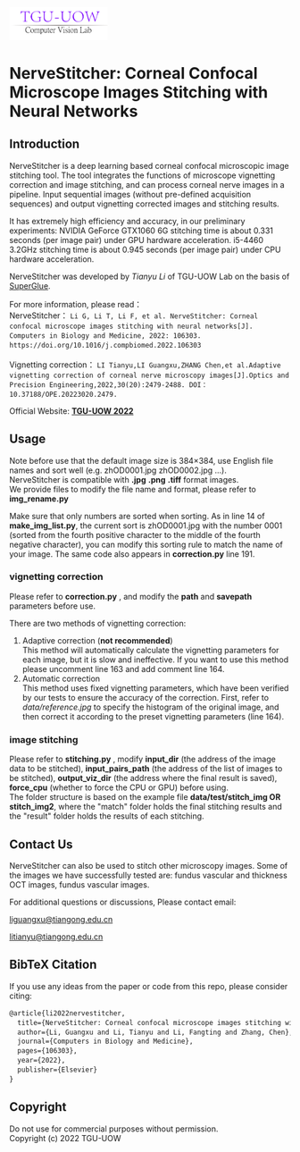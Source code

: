 <img src=data/lab_logo2.png width="35%" height="15%">

# NerveStitcher: Corneal Confocal Microscope Images Stitching with Neural Networks

## Introduction

NerveStitcher is a deep learning based corneal confocal microscopic image stitching tool. The tool integrates the functions of microscope vignetting correction and image stitching, and can process corneal nerve images in a pipeline. Input sequential images (without pre-defined acquisition sequences) and output vignetting corrected images and stitching results. 

It has extremely high efficiency and accuracy, in our preliminary experiments: NVIDIA GeForce GTX1060 6G stitching time is about 0.331 seconds (per image pair) under GPU hardware acceleration. i5-4460 3.2GHz stitching time is about 0.945 seconds (per image pair) under CPU hardware acceleration.

NerveStitcher was developed by *Tianyu Li* of TGU-UOW Lab on the basis of [SuperGlue](https://github.com/magicleap/SuperGluePretrainedNetwork).

For more information, please read：<br>
NerveStitcher：
``
Li G, Li T, Li F, et al. NerveStitcher: Corneal confocal microscope images stitching with neural networks[J]. Computers in Biology and Medicine, 2022: 106303.
https://doi.org/10.1016/j.compbiomed.2022.106303
``<br><br>
Vignetting correction：
``
LI Tianyu,LI Guangxu,ZHANG Chen,et al.Adaptive vignetting correction of corneal nerve microscopy images[J].Optics and Precision Engineering,2022,30(20):2479-2488. DOI： 10.37188/OPE.20223020.2479.
``

Official Website: **[TGU-UOW 2022](https://www.tgu-uow.com)**

## Usage
Note before use that the default image size is 384×384, use English file names and sort well (e.g. zhOD0001.jpg zhOD0002.jpg ...). <br>
NerveStitcher is compatible with **.jpg**  **.png** **.tiff** format images. <br>
We provide files to modify the file name and format, please refer to **img_rename.py**

Make sure that only numbers are sorted when sorting. As in line 14 of **make\_img\_list.py**, the current sort is zhOD0001.jpg with the number 0001 (sorted from the fourth positive character to the middle of the fourth negative character), you can modify this sorting rule to match the name of your image. The same code also appears in **correction.py** line 191. <br>
### vignetting correction
Please refer to **correction.py** , and modify the **path** and **savepath** parameters before use.

There are two methods of vignetting correction: <br>
1. Adaptive correction (**not recommended**)<br>
This method will automatically calculate the vignetting parameters for each image, but it is slow and ineffective. If you want to use this method please uncomment line 163 and add comment line 164.<br>
2. Automatic correction<br>
This method uses fixed vignetting parameters, which have been verified by our tests to ensure the accuracy of the correction. First, refer to *data/reference.jpg* to specify the histogram of the original image, and then correct it according to the preset vignetting parameters (line 164).
### image stitching
Please refer to **stitching.py** , modify **input\_dir** (the address of the image data to be stitched), **input\_pairs\_path** (the address of the list of images to be stitched), **output\_viz\_dir** (the address where the final result is saved), **force\_cpu** (whether to force the CPU or GPU) before using.<br>
The folder structure is based on the example file **data/test/stitch\_img OR stitch\_img2**, where the "match" folder holds the final stitching results and the "result" folder holds the results of each stitching.

## Contact Us
NerveStitcher can also be used to stitch other microscopy images. Some of the images we have successfully tested are: fundus vascular and thickness OCT images, fundus vascular images.

For additional questions or discussions, Please contact email:

liguangxu@tiangong.edu.cn

litianyu@tiangong.edu.cn

## BibTeX Citation
If you use any ideas from the paper or code from this repo, please consider citing:

```txt
@article{li2022nervestitcher,
  title={NerveStitcher: Corneal confocal microscope images stitching with neural networks},
  author={Li, Guangxu and Li, Tianyu and Li, Fangting and Zhang, Chen},
  journal={Computers in Biology and Medicine},
  pages={106303},
  year={2022},
  publisher={Elsevier}
}
```


## Copyright
Do not use for commercial purposes without permission. <br>
Copyright (c) 2022 TGU-UOW
